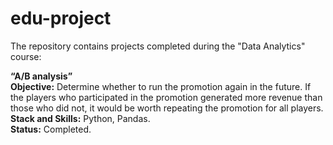 # edu-project

The repository contains projects completed during the "Data Analytics" course:

**“A/B analysis”**  
**Objective:** Determine whether to run the promotion again in the future. If the players who participated in the promotion generated more revenue than those who did not, it would be worth repeating the promotion for all players.  
**Stack and Skills:** Python, Pandas.  
**Status:** Completed.
